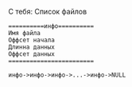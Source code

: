 С тебя:
Список файлов
```
==========инфо==========
Имя файла
Оффсет начала
Длинна данных
Оффсет данных
========================

инфо->инфо->инфо->...->инфо->NULL
```
